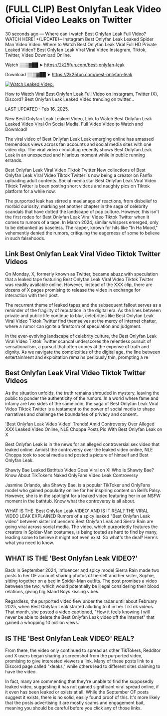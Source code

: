 # (FULL CLIP) Best Onlyfan Leak Video Oficial Video Leaks on Twitter

30 seconds ago — Where can i watch Best Onlyfan Leak Full Video? WATCH HERE! +(UPDATE)~ Instagram Best Onlyfan Leak Leaked Spider Man Video Video. Where to Watch Best Onlyfan Leak Viral Full HD Private Leaked Video? Best Onlyfan Leak Viral Viral Video Instagram, Tiktok, Twitter, Video Download Online.

Watch ░░▒▓██ ➤ https://2k25fun.com/best-onlyfan-leak

Download ░░▒▓██ ➤ https://2k25fun.com/best-onlyfan-leak

[![Watch Leaked Video.](https://miro.medium.com/v2/resize:fit:828/format:webp/1*cilzJN44JGOrTw9NJCrNHA.gif "Watch Leaked Video")](https://2k25fun.com/best-onlyfan-leak)

How to Watch Viral Best Onlyfan Leak Full Video on Instagram, Twitter (X), Discord? Best Onlyfan Leak Leaked Video trending on twitter...

LAST UPDATED : Feb 16, 2025.

New Best Onlyfan Leak Leaked Video, Link to Watch Best Onlyfan Leak Leaked Video Viral On Social Media. Full Video Video to Watch and Download!

The viral video of Best Onlyfan Leak Leak emerging online has amassed tremendous views across fan accounts and social media sites with one video clip. The viral video circulating recently shows Best Onlyfan Leak Leak in an unexpected and hilarious moment while in public running errands.

Best Onlyfan Leak Viral Video Tiktok Twitter New collections of Best Onlyfan Leak Viral Video Tiktok Twitter is now being a creator on Fanfix uploading adult contents. Social media star Best Onlyfan Leak Viral Video Tiktok Twitter is been posting short videos and naughty pics on Tiktok platform for a while now.

The purported leak has stirred a maelanage of reactions, from disbelief to morbid curiosity, marking yet another chapter in the saga of celebrity scandals that have dotted the landscape of pop culture. However, this isn't the first rodeo for Best Onlyfan Leak Viral Video Tiktok Twitter when it comes to rumors of a tape. In March 2024, similar whispers emerged, only to be debunked as baseless. The rapper, known for hits like "In Ha Mood," vehemently denied the rumors, critiquing the eagerness of some to believe in such falsehoods.

## Link Best Onlyfan Leak Viral Video Tiktok Twitter Videos

On Monday, X, formerly known as Twitter, became abuzz with speculation that a leaked tape featuring Best Onlyfan Leak Viral Video Tiktok Twitter was readily available online. However, instead of the XXX clip, there are dozens of X pages promising to release the video in exchange for interaction with their post.

The recurrent theme of leaked tapes and the subsequent fallout serves as a reminder of the fragility of reputation in the digital era. As the lines between private and public life continue to blur, celebrities like Best Onlyfan Leak Viral Video Tiktok Twitter find themselves at the mercy of internet chatter, where a rumor can ignite a firestorm of speculation and judgment.

In the ever-evolving landscape of celebrity culture, the Best Onlyfan Leak Viral Video Tiktok Twitter scandal underscores the relentless pursuit of sensationalism, a pursuit that often comes at the expense of truth and dignity. As we navigate the complexities of the digital age, the line between entertainment and exploitation remains perilously thin, prompting a re

##  Best Onlyfan Leak Viral Video Tiktok Twitter Videos

As the situation unfolds, the truth remains shrouded in mystery, leaving the public to ponder the authenticity of the rumors. In a world where fame and infamy are two sides of the same coin, the saga of Best Onlyfan Leak Viral Video Tiktok Twitter is a testament to the power of social media to shape narratives and challenge the boundaries of privacy and consent.

'Best Onlyfan Leak Video Video' Trends! Amid Controversy Over Alleged XXX Leaked Video Online, NLE Choppa Posts Pic With Best Onlyfan Leak on X

Best Onlyfan Leak is in the news for an alleged controversial sex video that leaked online. Amidst the controversy over the leaked video online, NLE Choppa took to social media and posted a picture of himself and Best Onlyfan Leak.

Shawty Bae Leaked Bathtub Video Goes Viral on X! Who Is Shawty Bae? Know About TikToker’s Naked OnlyFans Video Leak Controversy

Jasmine Orlando, aka Shawty Bae, is a popular TikToker and OnlyFans model who gained popularity online for her inspiring content on Bell’s Palsy. However, she is in the spotlight for a leaked video featuring her in an NSFW moment in the bathtub. Know what the controversy is all about.

WHAT IS THE 'Best Onlyfan Leak VIDEO' AND IS IT REAL? THE VIRAL VIDEO LEAK EXPLAINED Rumors of a spicy leaked "Best Onlyfan Leak video" between sister influencers Best Onlyfan Leak and Sierra Rain are going viral across social media. The video, which purportedly features the creators in Spider-Man costumes, is being touted as hard to find by many, leading some to believe it might not even exist. So what's the deal? Here's what you need to know.

## WHAT IS THE 'Best Onlyfan Leak VIDEO?'

Back in September 2024, influencer and spicy model Sierra Rain made two posts to her OF account sharing photos of herself and her sister, Sophie, sitting together on a bed in Spider-Man outfits. The post promises a video between the two, which would potentially be illegal considering their blood relations, giving big Island Boys kissing vibes.

Regardless, the purported video flew under the radar until about February 2025, when Best Onlyfan Leak started alluding to it in her TikTok videos. That month, she posted a video captioned, "How it feels knowing I will never be able to delete the Best Onlyfan Leak video off the internet" that gained a whopping 10 million views.

## IS THE 'Best Onlyfan Leak VIDEO' REAL?

From there, the video only continued to spread as other TikTokers, Redditor and X users began sharing a screenshot from the purported video, promising to give interested viewers a link. Many of these posts link to a Discord page called "xleaks," while others lead to different sites claiming to have the video.

In fact, many are commenting that they're unable to find the supposedly leaked video, suggesting it has not gained significant viral spread online, if it even has been leaked or exists at all. While the September OF posts suggest it exists, there is no solid, easily found proof of this. It's more likely that the posts advertising it are mostly scams and engagement bait, meaning you should be careful before you click any of those links.